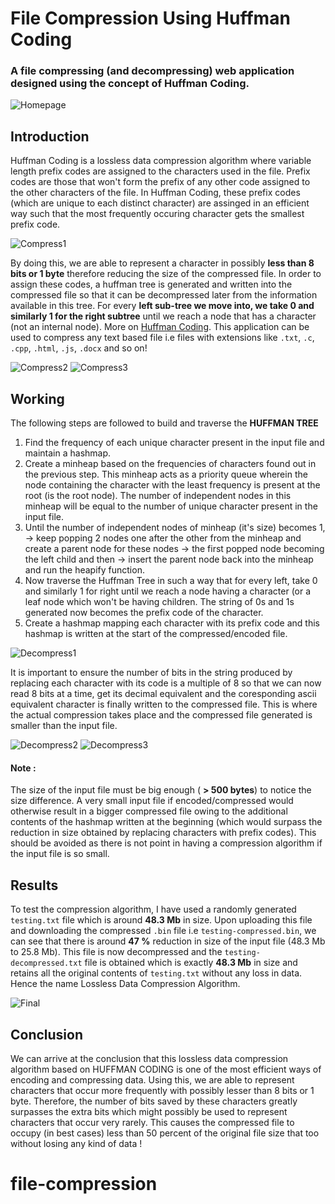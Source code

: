# File Compression Using Huffman Coding


### A file compressing (and decompressing) web application designed using the concept of Huffman Coding.

![Homepage](static/Homepage.png)

## Introduction
Huffman Coding is a lossless data compression algorithm where variable length prefix codes are assigned to the characters used in the file. Prefix codes are those that won't form the prefix of any other code assigned to the other characters of the file. In Huffman Coding, these prefix codes (which are unique to each distinct character) are assinged in an efficient way such that the most frequently occuring character gets the smallest prefix code. 

![Compress1](static/Compress1.png)

By doing this, we are able to represent a character in possibly <strong>less than 8 bits or 1 byte</strong> therefore reducing the size of the compressed file. In order to assign these codes, a huffman tree is generated and written into the compressed file so that it can be decompressed later from the information available in this tree. For every <strong>left sub-tree we move into, we take 0 and similarly 1 for the right subtree</strong> until we reach a node that has a character (not an internal node).  More on [Huffman Coding](https://www.geeksforgeeks.org/huffman-coding-greedy-algo-3/). This application can be used to compress any text based file i.e files with extensions like ```.txt```, ```.c```, ```.cpp```, ```.html```, ```.js```, ```.docx``` and so on!

![Compress2](static/Compress2.png)
![Compress3](static/Compress3.png)

## Working
The following steps are followed to build and traverse the <strong>HUFFMAN TREE</strong>
<ol>
  <li>Find the frequency of each unique character present in the input file and maintain a hashmap.</li>
  <li>Create a minheap based on the frequencies of characters found out in the previous step. This minheap acts as a priority queue wherein the node containing the character with the least frequency is present at the root (is the root node). The number of independent nodes in this minheap will be equal to the number of unique character present in the input file.</li>
  <li>Until the number of independent nodes of minheap (it's size) becomes 1, -> keep popping 2 nodes one after the other from the minheap and create a parent node for these nodes -> the first popped node becoming the left child and then  -> insert the parent node back into the minheap and run the heapify function.</li>
  <li>Now traverse the Huffman Tree in such a way that for every left, take 0 and similarly 1 for right until we reach a node having a character (or a leaf node which won't be having children. The string of 0s and 1s generated now becomes the prefix code of the character. </li>
  <li>Create a hashmap mapping each character with its prefix code and this hashmap is written at the start of the compressed/encoded file.</li>
</ol>

![Decompress1](static/Decompress1.png)

It is important to ensure the number of bits in the string produced by replacing each character with its code is a multiple of 8 so that we can now read 8 bits at a time, get its decimal equivalent and the coresponding ascii equivalent character is finally written to the compressed file. This is where the actual compression takes place and the compressed file generated is smaller than the input file.<br>

![Decompress2](static/Decompress2.png)
![Decompress3](static/Decompress3.png)

#### Note : 
The size of the input file must be big enough ( <strong>> 500 bytes</strong>) to notice the size difference. A very small input file if encoded/compressed would otherwise result in a bigger compressed file owing to the additional contents of the hashmap written at the beginning (which would surpass the reduction in size obtained by replacing characters with prefix codes). This should be avoided as there is not point in having a compression algorithm if the input file is so small.

## Results
To test the compression algorithm, I have used a randomly generated ```testing.txt``` file which is around <strong>48.3 Mb</strong> in size. Upon uploading this file and downloading the compressed ```.bin``` file i.e ```testing-compressed.bin```, we can see that there is around <strong>47 %</strong> reduction in size of the input file (48.3 Mb to 25.8 Mb). This file is now decompressed and the ```testing-decompressed.txt``` file is obtained which is exactly <strong>48.3 Mb</strong> in size and retains all the original contents of ```testing.txt``` without any loss in data. Hence the name Lossless Data Compression Algorithm.

![Final](static/Final.png)

## Conclusion
We can arrive at the conclusion that this lossless data compression algorithm based on HUFFMAN CODING is one of the most efficient ways of encoding and compressing data. Using this, we are able to represent characters that occur more frequently with possibly lesser than 8 bits or 1 byte. Therefore, the number of bits saved by these characters greatly surpasses the extra bits which might possibly be used to represent characters that occur very rarely. This causes the compressed file to occupy (in best cases) less than 50 percent of the original file size that too without losing any kind of data !
# file-compression
